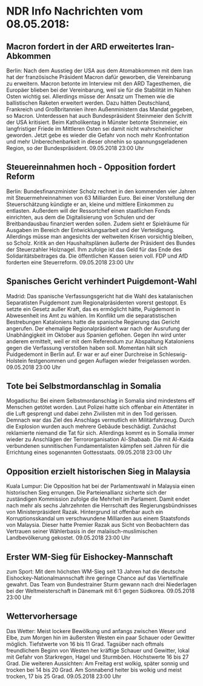 # NDR Info Nachrichten vom 08.05.2018:


## Macron fordert in der ARD erweitertes Iran-Abkommen
Berlin: Nach dem Ausstieg der USA aus dem Atomabkommen mit dem Iran hat der französische Präsident Macron dafür geworben, die Vereinbarung zu erweitern. Macron betonte im Interview mit den ARD Tagesthemen, die Europäer blieben bei der Vereinbarung, weil sie für die Stabilität im Nahen Osten wichtig sei. Allerdings müsse der Ansatz um Themen wie die ballistischen Raketen erweitert werden. Dazu hätten Deutschland, Frankreich und Großbritannien ihren Außenministern das Mandat gegeben, so Macron. Unterdessen hat auch Bundespräsident Steinmeier den Schritt der USA kritisiert. Beim Katholikentag in Münster betonte Steinmeier, ein langfristiger Friede im Mittleren Osten sei damit nicht wahrscheinlicher geworden. Jetzt gebe es wieder die Gefahr von noch mehr Konfrontation und mehr Unberechenbarkeit in dieser ohnehin so spannungsgeladenen Region, so der Bundespräsident. 09.05.2018 23:00 Uhr 

## Steuereinnahmen hoch - Opposition fordert Reform
Berlin:	Bundesfinanzminister Scholz rechnet in den kommenden vier Jahren mit Steuermehreinnahmen von 63 Milliarden Euro. Bei einer Vorstellung der Steuerschätzung kündigte er an, kleine und mittlere Einkommen zu entlasten. Außerdem will der Ressortchef einen staatlichen Fonds einrichten, aus dem die Digitalisierung von Schulen und der Breitbandausbau finanziert werden sollen. Zudem sieht er Spielräume für Ausgaben im Bereich der Entwicklungsarbeit und der Verteidigung. Allerdings müsse man angesichts der weltweiten Krisen vorsichtig bleiben, so Scholz. Kritik an den Haushaltsplänen äußerte der Präsident des Bundes der Steuerzahler Holznagel. Ihm zufolge ist das Geld für das Ende des Solidaritätsbeitrages da. Die öffentlichen Kassen seien voll. FDP und AfD forderten eine Steuerreform. 09.05.2018 23:00 Uhr 

## Spanisches Gericht verhindert Puigdemont-Wahl
Madrid: Das spanische Verfassungsgericht hat die Wahl des katalanischen Separatisten Puigdemont zum Regionalpräsidenten vorerst gestoppt. Es setzte ein Gesetz außer Kraft, das es ermöglicht hätte, Puigdemont in Abwesenheit ins Amt zu wählen. Im Konflikt um die separatistischen Bestrebungen Kataloniens hatte die spanische Regierung das Gericht angerufen. Der ehemalige Regionalpräsident war nach der Ausrufung der Unabhängigkeit im Oktober aus Spanien geflohen. Gegen ihn wird unter anderem ermittelt, weil er mit dem Referendum zur Abspaltung Kataloniens gegen die Verfassung verstoßen haben soll. Momentan hält sich Puidgedemont in Berlin auf. Er war er auf einer Durchreise in Schleswig-Holstein festgenommen und gegen Auflagen wieder freigelassen worden. 09.05.2018 23:00 Uhr 

## Tote bei Selbstmordanschlag in Somalia
Mogadischu: Bei einem Selbstmordanschlag in Somalia sind mindestens elf Menschen getötet worden. Laut Polizei hatte sich offenbar ein Attentäter in die Luft gesprengt und dabei zehn Zivilisten mit in den Tod gerissen. Demnach war das Ziel des Anschlags vermutlich ein Militärfahrzeug. Durch die Explosion wurden auch mehrere Gebäude beschädigt. Zunächst reklamierte niemand die Tat für sich. Allerdings kommt es in Somalia immer wieder zu Anschlägen der Terrororganisation Al-Shabaab. Die mit Al-Kaida verbundenen sunnitischen Fundamentalisten kämpfen seit Jahren für die Errichtung eines sogenannten Gottesstaats. 09.05.2018 23:00 Uhr 

## Opposition erzielt historischen Sieg in Malaysia
Kuala Lumpur: Die Opposition hat bei der Parlamentswahl in Malaysia einen historischen Sieg errungen. Die Parteienallianz sicherte sich der zuständigen Kommission zufolge die Mehrheit im Parlament. Damit endet nach mehr als sechs Jahrzehnten die Herrschaft des Regierungsbündnisses von Ministerpräsident Razak. Hintergrund ist offenbar auch ein Korruptionsskandal um verschwundene Milliarden aus einem Staatsfonds von Malaysia. Dieser hatte Premier Razak aus Sicht von Beobachtern das Vertrauen seiner Wählerbasis in der malaiisch-muslimischen Landbevölkerung gekostet. 09.05.2018 23:00 Uhr 

## Erster WM-Sieg für Eishockey-Mannschaft
zum Sport: Mit dem höchsten WM-Sieg seit 13 Jahren hat die deutsche Eishockey-Nationalmannschaft ihre geringe Chance auf das Viertelfinale gewahrt. Das Team von Bundestrainer Sturm gewann nach drei Niederlagen bei der Weltmeisterschaft in Dänemark mit 6:1 gegen Südkorea. 09.05.2018 23:00 Uhr 

## Wettervorhersage
Das Wetter: Meist lockere Bewölkung und anfangs zwischen Weser und Elbe, zum Morgen hin im äußersten Westen ein paar Schauer oder Gewitter möglich. Tiefstwerte von 16 bis 11 Grad. Tagsüber nach oftmals freundlichem Beginn von Westen her kräftige Schauer und Gewitter, lokal mit Gefahr von Starkregen, Hagel und Sturmböen. Höchstwerte 16 bis 27 Grad. Die weiteren Aussichten: Am Freitag erst wolkig, später sonnig und trocken bei 14 bis 20 Grad. Am Sonnabend heiter bis wolkig und meist trocken, 17 bis 25 Grad. 09.05.2018 23:00 Uhr 
